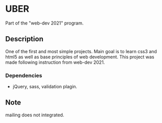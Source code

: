 # UBER

Part of the "web-dev 2021" program.

## Description

One of the first and most simple projects. Main goal is to learn css3 and html5 as well as base principles of web development. This project was made following instruction from web-dev 2021.

### Dependencies

* jQuery, sass, validation plagin.

## Note

mailing does not integrated. 

